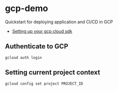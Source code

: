 # gcp-demo
Quickstart for deploying application and CI/CD in GCP

* [Setting up your gcp cloud sdk](https://cloud.google.com/sdk/docs/quickstart-macos)

## Authenticate to GCP

```console
gcloud auth login
``` 

## Setting current project context

```console
gcloud config set project PROJECT_ID
```

